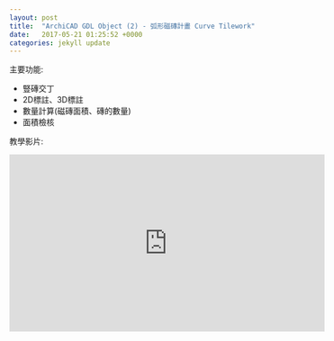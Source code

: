 ```yaml
---
layout: post
title:  "ArchiCAD GDL Object (2) - 弧形磁磚計畫 Curve Tilework"
date:   2017-05-21 01:25:52 +0000
categories: jekyll update
---
```


主要功能:

- 豎磚交丁
- 2D標註、3D標註
- 數量計算(磁磚面積、磚的數量)
- 面積檢核

教學影片:

<iframe width="560" height="315" src="https://www.youtube.com/embed/Zj1YrXJtpc8" frameborder="0" allowfullscreen></iframe>



 



[App-Store]: https://itunes.apple.com/tw/app/%E7%B5%82%E6%A5%B5%E5%AF%86%E7%A2%BC/id1137017776?l=zh&mt=8

